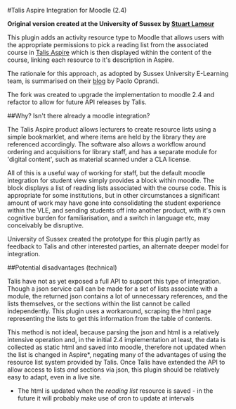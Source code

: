 #Talis Aspire Integration for Moodle (2.4)

**Original version created at the University of Sussex by [Stuart Lamour](https://github.com/stuartlamour/talisaspire)**

This plugin adds an activity resource type to Moodle that allows users with the appropriate permissions to pick a reading list from the associated course in [Talis Aspire](http://talisaspire.com/) which is then displayed within the content of the course, linking each resource to it's description in Aspire.

The rationale for this approach, as adopted by Sussex University E-Learning team, is summarised on their [blog](http://blogs.sussex.ac.uk/elearningteam/2013/12/10/integrating-reading-lists-talis-aspire/) by Paolo Oprandi.

The fork was created to upgrade the implementation to moodle 2.4 and refactor to allow for future API releases by Talis.

##Why? Isn't there already a moodle integration?

The Talis Aspire product allows lecturers to create resource lists using a simple bookmarklet, and where items are held by the library they are referenced accordingly. The software also allows a workflow around ordering and acquisitions for library staff, and has a separate module for 'digital content', such as material scanned under a CLA license.

All of this is a useful way of working for staff, but the default moodle integration for student view simply provides a block within moodle. The block displays a list of reading lists associated with the course code. This is appropriate for some institutions, but in other circumstances a significant amount of work may have gone into consolidating the student experience within the VLE, and sending students off into another product, with it's own cognitive burden for familiarisation, and a switch in language etc, may conceivably be disruptive.

University of Sussex created the prototype for this plugin partly as feedback to Talis and other interested parties, an alternate deeper model for integration.

##Potential disadvantages (technical)

Talis have not as yet exposed a full API to support this type of integration. Though a json service call can be made for a set of lists associate with a module, the returned json contains a lot of unnecessary references, and the lists themselves, or the sections within the list cannot be called independently. This plugin uses a workaround, scraping the html page representing the lists to get this information from the table of contents.

This method is not ideal, because parsing the json and html is a relatively intensive operation and, in the initial 2.4 implementation at least, the data is collected as static html and saved into moodle, therefore not updated when the list is changed in Aspire*, negating many of the advantages of using the resource list system provided by Talis. Once Talis have extended the API to allow access to lists *and* sections via json, this plugin should be relatively easy to adapt, even in a live site.

* The html is updated when the *reading list* resource is saved - in the future it will probably make use of cron to update at intervals
